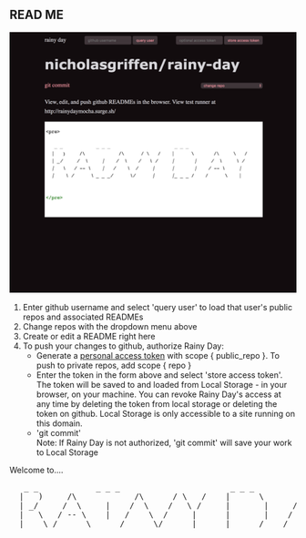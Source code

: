 ## READ ME 
![How it looks](home.png)
1) Enter github username and select 'query user' to load that user's public repos and associated READMEs
2) Change repos with the dropdown menu above 
3) Create or edit a README right here  
4) To push your changes to github, authorize Rainy Day:
     - Generate a [personal access token](https://github.com/settings/tokens) with scope { public_repo }. To push to private repos, add scope { repo }
     - Enter the token in the form above and select 'store access token'. The token will be saved to and loaded from Local Storage - in   your browser, on your machine. You can revoke Rainy Day's access at any time by deleting the token from local storage or deleting the token on github. Local Storage is only accessible to a site running on this domain. 
     - 'git commit'  
Note: If Rainy Day is not authorized, 'git commit' will save your work to Local Storage

Welcome to....

<pre>
   _ _            _ _ _                       _ _ _
  |   )     /\            /\      / \   /    |      \       /\     \   /
  | _/     /  \     |    /  \    /   \ /     |       |     /  \     \ /
  |   \   / -- \    |   /    \  /     |      |       |    / -- \     | 
  |    \ /      \ _ _ _/      \/      |      |_ _ _ /    /      \    |
</pre> 

